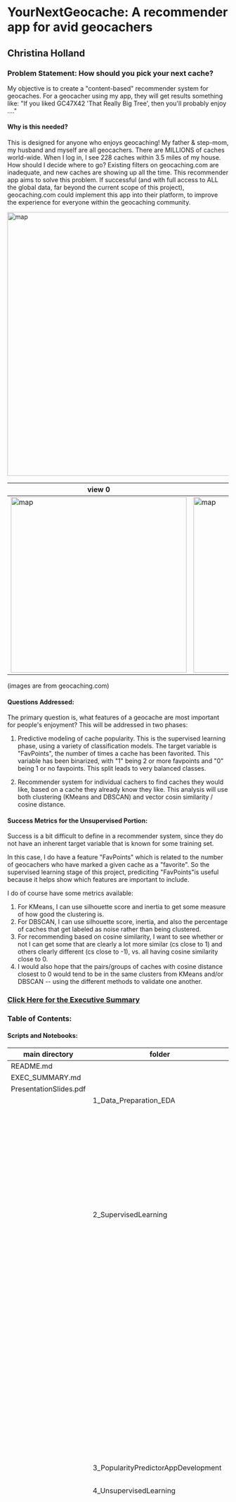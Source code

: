 # YourNextGeocache: A recommender app for avid geocachers

## Christina Holland

### Problem Statement: How should you pick your next cache?

My objective is to create a "content-based" recommender system for geocaches. For a geocacher using my app, they will get results something like: "If you liked GC47X42 'That Really Big Tree', then you'll probably enjoy ...."

#### Why is this needed?

This is designed for anyone who enjoys geocaching! My father & step-mom, my husband and myself are all geocachers. There are MILLIONS of caches world-wide. When I log in, I see 228 caches within 3.5 miles of my house. How should I decide where to go? Existing filters on geocaching.com are inadequate, and new caches are showing up all the time. This recommender app aims to solve this problem. If successful (and with full access to ALL the global data, far beyond the current scope of this project), geocaching.com could implement this app into their platform, to improve the experience for everyone within the geocaching community.

<img src="./6_Notes_and_Images/assets/cache0.png" alt="map" width="600"/>

| view 0 | view 1 | view 2 |
|---|---|---|
|<img src="./6_Notes_and_Images/assets/cache1.png" alt="map" width="400"/>|<img src="./6_Notes_and_Images/assets/cache2.png" alt="map" width="400"/>|<img src="./6_Notes_and_Images/assets/cache3.png" alt="map" width="400"/>|
(images are from geocaching.com)

#### Questions Addressed:

The primary question is, what features of a geocache are most important for people's enjoyment? This will be addressed in two phases:

1. Predictive modeling of cache popularity. This is the supervised learning phase, using a variety of classification models. The target variable is "FavPoints", the number of times a cache has been favorited. This variable has been binarized, with "1" being 2 or more favpoints and "0" being 1 or no favpoints. This split leads to very balanced classes.

2. Recommender system for individual cachers to find caches they would like, based on a cache they already know they like. This analysis will use both clustering (KMeans and DBSCAN) and vector cosin similarity / cosine distance.

#### Success Metrics for the Unsupervised Portion:

Success is a bit difficult to define in a recommender system, since they do not have an inherent target variable that is known for some training set.

In this case, I do have a feature "FavPoints" which is related to the number of geocachers who have marked a given cache as a "favorite". So the supervised learning stage of this project, prediciting "FavPoints"is useful because it helps show which features are important to include.

I do of course have some metrics available:
1. For KMeans, I can use silhouette score and inertia to get some measure of how good the clustering is.
2. For DBSCAN, I can use silhouette score, inertia, and also the percentage of caches that get labeled as noise rather than being clustered.
3. For recommending based on cosine similarity, I want to see whether or not I can get some that are clearly a lot more similar (cs close to 1) and others clearly different (cs close to -1), vs. all having cosine similarity close to 0.
4. I would also hope that the pairs/groups of caches with cosine distance closest to 0 would tend to be in the same clusters from KMeans and/or DBSCAN -- using the different methods to validate one another.

### [Click Here for the Executive Summary](ExecSummary.md)

### Table of Contents:

#### Scripts and Notebooks:

| main directory | folder | notebook/script | inputs | outputs |
| --- | --- | --- | --- | --- |
| README.md | | | | |
| EXEC_SUMMARY.md | | | | |
| PresentationSlides.pdf | | | | |
| | 1_Data_Preparation_EDA | | | |
| | | processSQLfiles.ipynb | Gxx_xx.db3 | caches_raw.csv |
| | | checklogs.py | | |
| | | compilelogs.py | caches_raw.csv | compiled_data.csv |
| | | EDA_cleaning.ipynb | compiled_data.csv | <ul><li>cleaned_data.csv</li><li>features.csv</li></ul> |
| | | get_sentiment.ipynb | <ul><li>features.csv</li><li>cleaned_data.csv</li></ul> | sentiments.csv |
| | 2_SupervisedLearning | | | |
| | | prediction.ipynb | <ul><li>features.csv</li><li>cleaned_data.csv</li><li>sentiments.csv</li><li> | <ul><li>X1.csv</li><li>X2.csv</li><li>X3.csv</li></ul> |
| | | languageprocessing.ipynb | X3.csv | <ul><li>text_scores.csv</li><li>bag0words.csv</li></ul> |
| | | predictive_models.ipynb | <ul><li>features.csv</li><li>cleaned_data.csv</li><li>X1.csv</li><li>X2.csv</li><li>X3.csv</li><li>text_scores.csv</li><li>bagOwords.csv</li></ul> | <ul><li>predictive_scores.csv</li><li>rf_predictive_scores.csv</li><li>predictive_feature_import.csv</li><li>modelfornewcaches.sav</li></ul> |
| | | predictive_model_feature_engineering.ipynb | <ul><li>X2.csv</li><li>features.csv</li><li>cleaned_data.csv</li></ul> |  |
| | | neural_net.ipynb | <ul><li>X2.csv</li><li>cleaned_data.csv</li></ul> | |
| | 3_PopularityPredictorAppDevelopment | | | |
| | | newcache.py | modelfornewcaches.sav | |
| | 4_UnsupervisedLearning | | | |
| | | encode_indices.ipynb | <ul><li>features.csv</li><li>cleaned_data.csv</li></ul> | <ul><li>codes.csv</li><li>names.csv</li><li>ctext.csv</li><li>coords.csv</li><li>strippeddata.csv</li></ul> |
| | | Kmeansclustering.ipynb | <ul><li>strippeddata.csv</li><li>names.csv</li><li>codes.csv</li></ul> | <ul><li>data_withKMeans.csv</li><li>code_name_label.csv</li></ul> |
| | | DBSCANclustering.ipynb | <ul><li>strippeddata.csv</li><li>data_withKMeans.csv</li></ul> | data_withDBSCAN.csv |
| | | CleanText.ipynb | ctext.csv | clean_text.csv |
| | | CosineSimilarity.ipynb | <ul><li>stripped_data.csv</li><li>clean_text.csv</li></ul> | <ul><li>recommender1.csv</li><li>recommender2.csv</li><li>recommender_comb.csv</li></ul>|
| | | ExploreRecommendations.ipynb | <ul><li>strippeddata.csv</li><li>code_name_label.csv</li><li>coords.csv</li><li>recommender1.csv</li><li>recommender2.csv</li></ul> | |
| | 5_CacheRecommenderAppDevelopment | | | |
| | | makerecommender.py | <ul><li>strippeddata.csv</li><li>code_name_label.csv</li><li>coords.csv</li><li>recommender1.csv</li></ul> | recommendations_file.csv |
| | | makerecommender_section.py | <ul><li>strippeddata.csv</li><li>code_name_label.csv</li><li>coords.csv</li><li>recommender1.csv</li></ul> | rec_fileX_X.csv |
| | | finalFileCreation.ipynb | recommendations_file.csv | recommendations_file.csv |
| | | recommender.py | <ul><li>code_name_label.csv</li><li>coords.csv</li><li>recommendations_file.csv</li><ul> | |
| | 6_Notes_and_Images | | | |
| | | assets (folder, images) | | |
| | | Bayes_surveyfeedback.ipynb | | |
| | | Notes.md | | |
    
#### Data Files:
    
| data/original_files | data/working_files | data/final_files |
| --- | --- | --- |
| Gxx_xx.db3 | caches_raw.csv | code_name_label.csv |
|            | compiled_data.csv | coords.csv |
|            | cleaned_data.csv | recommendations_file.csv |
|            | features.csv | |
|            | sentiments.csv | |
|            | X1.csv | |
|            | X2.csv | |
|            | X3.csv | |
|            | text_scores.csv | |
|            | bagOwords.csv | |
|            | predictive_scores.csv | |
|            | rf_predictive_scores.csv | |
|            | predictive_feature_import.csv | |
|            | codes.csv | |
|            | names.csv | |
|            | ctext.csv | |
|            | strippeddata.csv | |
|            | data_withKMeans.csv | |
|            | data_withDBSCAN.csv | |
|            | recommender1.csv | |
|            | recommender2.csv | |
|            | recommender_comb.csv | |


### Acquiring Data:

__1. GSAK.net (Geocaching Swiss Army Knife)__

GSAK provides an executable program that can be run on Windows machines only, which accesses the geocaching.com API and allows pulls of up to 500 caches at a time, centered on specified lat/lon coordinates, and returns displays of values. It also saves an SQL file (.db3) to disk. It is necessary to use GSAK because Geocaching.com only gives out API keys to large organizations or companies that provide a benefit to all geocachers (such as GSAK). Through GSAK, I am permitted to pull up to 500 caches at a time, and up to 16,000 per 24 hour day, which is more than I can actually get done in a day.

GSAK allows a download of a csv file, but there is no inherent way to include the geocache log entries; those are displayed in a separate panel. However all of the information is in the .db3 file for each pull, in separate SQL tables.

__2. Choosing the locations__

I have chosen an 11 x 11 point grid, rectangular in the lat/lon coordinate space, that roughly covers the State of Georgia, for the centers of the pulls from GSAK. This means I will get 121 .db3 files, and pull them together into onle large dataframe.

|           | minimum         | step          | maximum         |
|---        |---              |---            |---              |
| latitude  | 30.35N (+30.35) | 0.465 degrees | 35.00N (+35.00) |
| longitude | 85.60W (-85.60) | 0.39  degrees | 81.70W (-81.70) |


| Data Grid Overlay | Cache Locations |
|---|---|
|<img src="./6_Notes_and_Images/assets/GAdatamap.png" alt="map" width="600"/>|<img src="./6_Notes_and_Images/assets/cachedata.png" alt="map" width="600"/>|

121 .db3 files have been collected on this grid, and named: G00_00.db3 through G10_10.db3, where the first number is the latitude index and the second is the longitude index. Since GSAK only runs on Windows and I work on a Mac, these were ported over manually.

__3. Processing in SQL__

For each file, I need to use SQL to merge 4 tables: caches, cachememo, logs, and logmemo, using the geocache code (GC#) and the log id number.

__4. Merging into a single csv file__

Thanks to the information at https://stackoverflow.com/questions/36028759/how-to-open-and-convert-sqlite-database-to-p and much appreciated help from Varun, the SQL query and merging into a single csv file can be done in a signle python notebook - could be done in a script, but no need, it's very fast.

__5. Cleaning__
    
There are 12433 Caches in this dataset. Number of Logs per cache is between 1 and 70, with a mean of 10.111960106169066. Logs are counted and combined into 'good', 'bad', and 'neutral' according to their log type:

| category | log types |
| ---      | ---       |
| good     | "Found it", "Enable Listing", "Will Attend" |
| neutral  | "Write note", "Owner Maintenance", "Post Reviewer Note", "Announcement", "Attended", "Publish Listing", "Webcam Photo Taken", "Temporarily Disable Listing", "Update Coordinates", "Unarchive", "Archive" |
| bad      | = "Didn't find it", "Needs Maintenance", "Needs Archived" |

NULLS in text fields were filled with empty strings. The text for name + short_description + long_description + hint were combined into one text corpus per cache, and dummy fields created on whether the fields (except name) were populated or not. The 'travel_bug' column was binarized - 1 if cache has ever had a travelbug, 0 if not. The name of the cache creator was replaced with "other" if they hadn't created at least 50 caches. The codes for cache_type were replaced with descriptions of the type(ref: https://gsak.net/help/hs21040.htm, https://www.geocaching.com/about/cache_types.aspx). Container was changed to numeric size, 0 for non-traditionals, and unknown/other were filled with the median for traditional caches, 0 for cache types that would not have a container. I also: changed "placed" to a datetime (time of cache creation), binarized "status": 1 for active, 0 for temporarily disabled, and saved to data/working_files/cleaned_data.csv, saved features types to data/working_files/features.csv.

<img src="./6_Notes_and_Images/assets/features.png" alt="" width="400"/>

#### Software requirements:

| Purpose                | Libraries  | Import Statements                                                                 |
| ---                    | ---        | ---                                                                               | 
| Data Aquisition        | sqlite3    | import sqlite3                                                               |
| DataFrame manipulation | pandas     | import pandas as pd                                                               |
|  and cleaning          | numpy      | import numpy as np                                                                |
|                        | datetime   | from datetime import datetime                                                     |
|                        |            | import datetime                                                                   |
|                        | time       | import time                                                                       |
|                        | os         | import os                                                                         |
| Plotting and EDA       | matplotlib | import matplotlib.pyplot as plt                                                   |
|                        | seaborn    | import seaborn as sns                                                             |
| Suervised Learning     | sklearn    | from sklearn.model_selection import train_test_split, cross_val_score, GridSearchCV |
|                        |            | from sklearn.linear_model import LogisticRegression, LogisticRegressionCV |
|                        |            | from sklearn.naive_bayes import MultinomialNB, BernoulliNB |
|                        |            | from sklearn.neighbors import KNeighborsClassifier                             |
|                        |            | from sklearn.ensemble import RandomForestClassifier, BaggingClassifier,  AdaBoostClassifier |
|                        |            | from sklearn.svm import SVC |
|                        |            | from sklearn.tree import DecisionTreeClassifier |
|                        |            | from sklearn.preprocessing import StandardScaler, PolynomialFeatures              |
|                        |            | from sklearn.metrics import confusion_matrix, ConfusionMatrixDisplay, classification_report |
|                        |            | from sklearn.metrics import accuracy_score, f1_score |
|                        |            | from sklearn.pipeline import make_pipeline, Pipeline                              |
|                        |            | from sklearn.feature_extraction.text import CountVectorizer                              |
|                        | tensorflow | from tensorflow.keras.models import Sequential                                    |
|                        |            | from tensorflow.keras.layers import Dense, Dropout                                  |
|                        |            | from tensorflow.keras.regularizers import l2                                  |
|                        |            | from tensorflow.keras.callbacks import EarlyStopping                                  |
|                        |            | import tensorflow as tf                                 |
| Cosine Similarity      | scipy      | from scipy import sparse |
|                        | sklearn    | from sklearn.metrics.pairwise import pairwise_distances, cosine_distances, cosine_similarity | 
| Cluster Analysis       | sklearn    | from sklearn.metrics import silhouette_score |
|                        |            | from sklearn.cluster import DBSCAN, KMeans | 
| Language Processing    | nltk       | import nltk                                                                       |
|                        |            | nltk.sentiment.vader import SentimentIntensityAnalyzer                            |  
|                        | mechanize  | import mechanize                            |  
|                        | bs4        | from bs4 import BeautifulSoup                            |  
|                        | html2text  | from html2text import html2text                            |  
|                        | re         | import re                            |  
| Google CoLab           | drive      | from google.colab import drive                                                    | 
| App Deployment         | pickle     | import pickle |
|                        | streamlit  | import streamlit as st |
    
  

